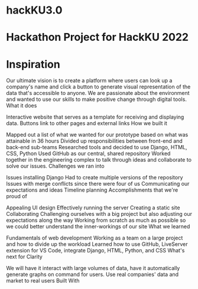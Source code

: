 # hackKU3.0

# Hackathon Project for HackKU 2022

# Inspiration
Our ultimate vision is to create a platform where users can look up a company's name and click a button to generate visual representation of the data that's accessible to anyone.
We are passionate about the environment and wanted to use our skills to make positive change through digital tools.
What it does

Interactive website that serves as a template for receiving and displaying data.
Buttons link to other pages and external links
How we built it

Mapped out a list of what we wanted for our prototype based on what was attainable in 36 hours
Divided up responsibilities between front-end and back-end sub-teams
Researched tools and decided to use Django, HTML, CSS, Python
Used GitHub as our central, shared repository
Worked together in the engineering complex to talk through ideas and collaborate to solve our issues.
Challenges we ran into

Issues installing Django
Had to create multiple versions of the repository
Issues with merge conflicts since there were four of us
Communicating our expectations and ideas
Timeline planning
Accomplishments that we're proud of

Appealing UI design
Effectively running the server
Creating a static site
Collaborating
Challenging ourselves with a big project but also adjusting our expectations along the way
Working from scratch as much as possible so we could better understand the inner-workings of our site
What we learned

Fundamentals of web development
Working as a team on a large project and how to divide up the workload
Learned how to use GitHub, LiveServer extension for VS Code, integrate Django, HTML, Python, and CSS
What's next for Clarity

We will have it interact with large volumes of data, have it automatically generate graphs on command for users.
Use real companies' data and market to real users
Built With
